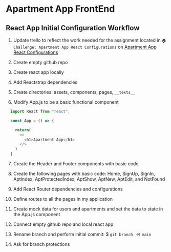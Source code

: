 # Apartment App FrontEnd

## React App Initial Configuration Workflow
1. Update trello to reflect the work needed for the assignment located in `🏠 Challenge: Apartment App React Configurations` on [Apartment App React Configurations](https://github.com/learn-academy-2023-foxtrot/syllabus/blob/main/apartment-app/frontend/intro.md)

2. Create empty github repo

3. Create react app locally

4. Add Reactstrap dependencies

5. Create directories: assets, components, pages, `__tests__`

6. Modify App.js to be a basic functional component
```js
  import React from "react";

  const App = () => {

    return(
      <>
        <h1>Apartment App</h1>
      </>
    )
  }
```

7. Create the Header and Footer components with basic code

8. Create the following pages with basic code: Home, SignUp, SignIn, AptIndex, AptProtectedIndex, AptShow, AptNew, AptEdit, and NotFound

9. Add React Router dependencies and configurations

10. Define routes to all the pages in my application

11. Create mock data for users and apartments and set the data to state in the App.js component

12. Connect empty github repo and local react app

13. Rename branch and perform initial commit: $ `git branch -M main`

14. Ask for branch protections


